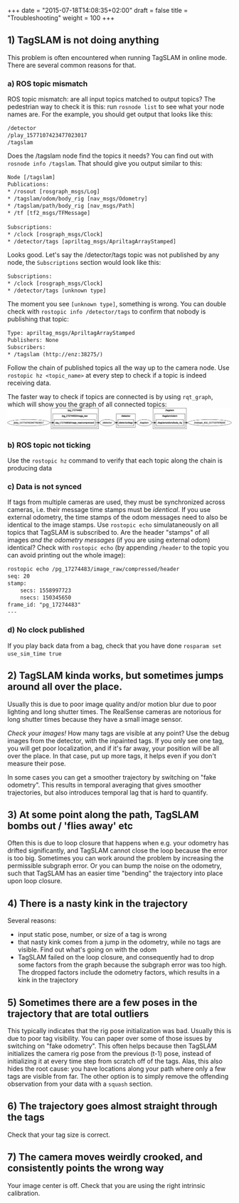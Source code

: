 +++
date = "2015-07-18T14:08:35+02:00"
draft = false
title = "Troubleshooting"
weight = 100
+++
## 1) TagSLAM is not doing anything
This problem is often encountered when running TagSLAM in online mode. There are several common reasons for that.

### a) ROS topic mismatch
ROS topic mismatch: are all input topics matched to output topics? The pedestrian way to check it is this: run ``rosnode list`` to see what your node names are. For the example, you should get output that looks like this:

    /detector
    /play_1577107423477023017
    /tagslam

Does the /tagslam node find the topics it needs? You can find out with ``rosnode info /tagslam``. That should give you output similar to this:
  
    Node [/tagslam]
    Publications:
    * /rosout [rosgraph_msgs/Log]
    * /tagslam/odom/body_rig [nav_msgs/Odometry]
    * /tagslam/path/body_rig [nav_msgs/Path]
    * /tf [tf2_msgs/TFMessage]
	  
    Subscriptions:
    * /clock [rosgraph_msgs/Clock]
    * /detector/tags [apriltag_msgs/ApriltagArrayStamped]

Looks good. Let's say the /detector/tags topic was not published by any node, the ``Subscriptions`` section would look like this:

    Subscriptions:
    * /clock [rosgraph_msgs/Clock]
    * /detector/tags [unknown type]

The moment you see ``[unknown type]``, something is wrong. You can double check with ``rostopic info /detector/tags`` to confirm that nobody is publishing that topic:

    Type: apriltag_msgs/ApriltagArrayStamped
    Publishers: None
    Subscribers:
    * /tagslam (http://enz:38275/)

Follow the chain of published topics all the way up to the camera node. Use ``rostopic hz <topic_name>`` at every step to check if a topic is indeed receiving data.
	
The faster way to check if topics are connected is by using ``rqt_graph``, which will show you the graph of all connected topics:
	![rqt_graph](../media/rqt_graph.png)
  
### b) ROS topic not ticking

Use the ``rostopic hz`` command to verify that each topic along the chain is producing data

### c) Data is not synced

If tags from multiple cameras are used, they must be synchronized across cameras, i.e. their message time stamps must be *identical*. If you use external odometry, the time stamps of the odom messages need to also be identical to the image stamps. Use ``rostopic echo`` simulataneously on all topics that TagSLAM is subscribed to. Are the header "stamps" of all images *and the odometry messages* (if you are using external odom) identical? Check with ``rostopic echo`` (by appending ``/header`` to the topic you can avoid printing out the whole image):

    rostopic echo /pg_17274483/image_raw/compressed/header
    seq: 20
    stamp:
        secs: 1558997723
        nsecs: 150345650
    frame_id: "pg_17274483"
	---

### d) No clock published

If you play back data from a bag, check that you have done ``rosparam set use_sim_time true``

## 2) TagSLAM kinda works, but sometimes jumps around all over the place.

Usually this is due to poor image quality and/or motion blur due to poor lighting and long shutter times. The RealSense cameras are notorious for long shutter times because they have a small image sensor.

*Check your images!* How many tags are visible at any point? Use the debug images from the detector, with the inpainted tags. If you only see one tag, you will get poor localization, and if it's far away, your position will be all over the place. In that case, put up more tags, it helps even if you don't measure their pose.

In some cases you can get a smoother trajectory by switching on "fake odometry". This results in temporal averaging that gives smoother trajectories, but also introduces temporal lag that is hard to quantify.


## 3) At some point along the path, TagSLAM bombs out / 'flies away' etc

Often this is due to loop closure that happens when e.g. your odometry has drifted significantly, and TagSLAM cannot close the loop because the error is too big. Sometimes you can work around the problem by increasing the permissible subgraph error. Or you can bump the noise on the odometry, such that TagSLAM has an easier time "bending" the trajectory into place upon loop closure.

## 4) There is a nasty kink in the trajectory

Several reasons:

 - input static pose, number, or size of a tag is wrong
 - that nasty kink comes from a jump in the odometry, while no tags are visible. Find out what's going on with the odom
 - TagSLAM failed on the loop closure, and consequently had to drop some factors from the graph because the subgraph error was too high. The dropped factors include the odometry factors, which results in a kink in the trajectory

## 5) Sometimes there are a few poses in the trajectory that are total outliers

This typically indicates that the rig pose initialization was bad. Usually this is due to poor tag visibility. You can paper over some of those issues by switching on "fake odometry". This often helps because then TagSLAM initializes the camera rig pose from the previous (t-1) pose, instead of initializing it at every time step from scratch off of the tags. Alas, this also hides the root cause: you have locations along your path where only a few tags are visible from far. The other option is to simply remove the offending observation from your data with a ``squash`` section.


## 6) The trajectory goes almost straight through the tags

Check that your tag size is correct.

## 7) The camera moves weirdly crooked, and consistently points the wrong way

Your image center is off. Check that you are using the right intrinsic calibration.

